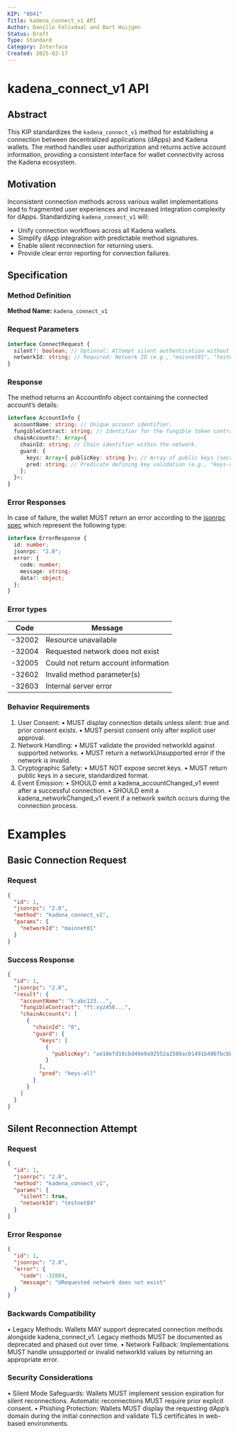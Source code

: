```yaml
---
KIP: "0041"
Title: kadena_connect_v1 API
Author: Danillo Felixdaal and Bart Huijgen
Status: Draft
Type: Standard
Category: Interface
Created: 2025-02-17
---
```


# kadena_connect_v1 API

## Abstract

This KIP standardizes the `kadena_connect_v1` method for establishing a connection between decentralized applications (dApps) and Kadena wallets. The method handles user authorization and returns active account information, providing a consistent interface for wallet connectivity across the Kadena ecosystem.

## Motivation

Inconsistent connection methods across various wallet implementations lead to fragmented user experiences and increased integration complexity for dApps. Standardizing `kadena_connect_v1` will:

- Unify connection workflows across all Kadena wallets.
- Simplify dApp integration with predictable method signatures.
- Enable silent reconnection for returning users.
- Provide clear error reporting for connection failures.

## Specification

### Method Definition

**Method Name:** `kadena_connect_v1`

### Request Parameters

```typescript
interface ConnectRequest {
  silent?: boolean; // Optional: Attempt silent authentication without UI prompts.
  networkId: string; // Required: Network ID (e.g., "mainnet01", "testnet04")
}
```

### Response

The method returns an AccountInfo object containing the connected account’s details:

```typescript
interface AccountInfo {
  accountName: string; // Unique account identifier.
  fungibleContract: string; // Identifier for the fungible token contract.
  chainAccounts?: Array<{
    chainId: string; // Chain identifier within the network.
    guard: {
      keys: Array<{ publicKey: string }>; // Array of public keys (secret keys omitted for security).
      pred: string; // Predicate defining key validation (e.g., "keys-all", "keys-any").
    };
  }>;
}
```

### Error Responses

In case of failure, the wallet MUST return an error according to the [jsonrpc spec](https://www.jsonrpc.org/specification#error_object) which represent the following type:

```typescript
interface ErrorResponse {
  id: number;
  jsonrpc: "2.0";
  error: {
    code: number;
    message: string;
    data?: object;
  };
}
```

### Error types

| Code   | Message                              |
| ------ | ------------------------------------ |
| -32002 | Resource unavailable                 |
| -32004 | Requested network does not exist     |
| -32005 | Could not return account information |
| -32602 | Invalid method parameter(s)          |
| -32603 | Internal server error                |

### Behavior Requirements

1. User Consent:
   • MUST display connection details unless silent: true and prior consent exists.
   • MUST persist consent only after explicit user approval.
2. Network Handling:
   • MUST validate the provided networkId against supported networks.
   • MUST return a networkUnsupported error if the network is invalid.
3. Cryptographic Safety:
   • MUST NOT expose secret keys.
   • MUST return public keys in a secure, standardized format.
4. Event Emission:
   • SHOULD emit a kadena_accountChanged_v1 event after a successful connection.
   • SHOULD emit a kadena_networkChanged_v1 event if a network switch occurs during the connection process.

# Examples

## Basic Connection Request

### Request

```json
{
  "id": 1,
  "jsonrpc": "2.0",
  "method": "kadena_connect_v1",
  "params": {
    "networkId": "mainnet01"
  }
}
```

### Success Response

```json
{
  "id": 1,
  "jsonrpc": "2.0",
  "result": {
    "accountName": "k:abc123...",
    "fungibleContract": "ft:xyz456...",
    "chainAccounts": [
      {
        "chainId": "0",
        "guard": {
          "keys": [
            {
              "publicKey": "ae18efd16cbd49e9a92552a2589ac01491b486fbcbb1e3f07980f945597e2033"
            }
          ],
          "pred": "keys-all"
        }
      }
    ]
  }
}
```

## Silent Reconnection Attempt

### Request

```json
{
  "id": 1,
  "jsonrpc": "2.0",
  "method": "kadena_connect_v1",
  "params": {
    "silent": true,
    "networkId": "testnet04"
  }
}
```

### Error Response

```json
{
  "id": 1,
  "jsonrpc": "2.0",
  "error": {
    "code": -32004,
    "message": "URequested network does not exist"
  }
}
```

### Backwards Compatibility

• Legacy Methods: Wallets MAY support deprecated connection methods alongside kadena_connect_v1. Legacy methods MUST be documented as deprecated and phased out over time.
• Network Fallback: Implementations MUST handle unsupported or invalid networkId values by returning an appropriate error.

### Security Considerations

• Silent Mode Safeguards: Wallets MUST implement session expiration for silent reconnections. Automatic reconnections MUST require prior explicit consent.
• Phishing Protection: Wallets MUST display the requesting dApp’s domain during the initial connection and validate TLS certificates in web-based environments.
